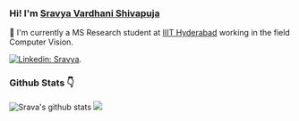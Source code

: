 

### Hi! I'm [Sravya Vardhani Shivapuja](https://github.com/svshivapuja) 


:bust_in_silhouette: I'm currently a MS Research student at [IIIT Hyderabad](https://www.iiit.ac.in) working in the field Computer Vision.

[![Linkedin: Sravya](https://img.shields.io/badge/LinkedIn-Sravya%20vardhani-blue?style=flat-square&logo=Linkedin&logoColor=white&link=https://www.linkedin.com/in/svshivapuja/)](https://www.linkedin.com/in/svshivapuja/).

### Github Stats :point_down:

<a >
  <img src="https://github-readme-stats.vercel.app/api?username=svshivapuja&show_icons=true&theme=dracula&include_all_commits=true&count_private=true" alt="Srava's github stats"/>
  <img src="https://github-readme-stats-eight-theta.vercel.app/api/top-langs/?username=svshivapuja&theme=dracula&count_private=true"/>
</a>

<!---
### Wakatime Week Stats :alarm_clock:

<a>
  <img height="180em" src="https://github-readme-stats.vercel.app/api/wakatime?/username=svshivapuja&theme=dracula"/>
</a>
-->
